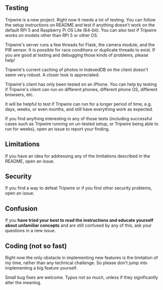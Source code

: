 ## Testing
Tripwire is a new project. Right now it needs a lot of testing. You can follow the setup instructions on README and test if anything doesn't work on the default RPi 5 and Raspberry Pi OS Lite (64-bit). You can also test if Tripwire works on models other than RPi 5 or other OS.

Tripwire's server runs a few threads for Flask, the camera module, and the PIR sensor. It is possible for race conditions or duplicate threads to exist. If you are good at testing and debugging those kinds of problems, please help!

Tripwire's current caching of photos in IndexedDB on the client doesn't seem very robust. A closer look is appreciated.

Tripwire's client has only been tested on an iPhone. You can help by testing if Tripwire's client can run on different phones, different phone OS, different browsers, etc.

It will be helpful to test if Tripwire can run for a longer period of time, e.g. days, weeks, or even months, and still have everything work as expected.

If you find anything interesting in any of those tests (including successful cases such as Tripwire running on un-tested setup, or Tripwire being able to run for weeks), open an issue to report your finding.

## Limitations
If you have an idea for addressing any of the limitations described in the README, open an issue.

## Security
If you find a way to defeat Tripwire or if you find other security problems, open an issue.

## Confusion
If you **have tried your best to read the instructions and educate yourself about unfamiliar concepts** and are still confused by any of this, ask your questions in a new issue.

## Coding (not so fast)
Right now the only obstacle in implementing new features is the limitation of my time, rather than any technical challenge. So please don't jump into implementing a big feature yourself.

Small bug fixes are welcome. Typos not so much, unless if they significantly alter the meaning.
